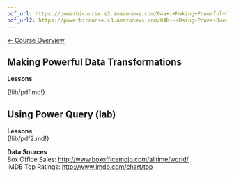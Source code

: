 ```yaml
---
pdf_url: https://powerbicourse.s3.amazonaws.com/04a+-+Making+Powerful+Data+Transformations.pdf
pdf_url2: https://powerbicourse.s3.amazonaws.com/04b+-+Using+Power+Query.pdf
---
```


[&#x2190; Course Overview](../1-Overview/overview.md)
## Making Powerful Data Transformations

**Lessons**

{!lib/pdf.md!}

## Using Power Query (lab)

**Lessons**  
{!lib/pdf2.md!}

**Data Sources**  
Box Office Sales: http://www.boxofficemojo.com/alltime/world/  
IMDB Top Ratings: http://www.imdb.com/chart/top

<!--
Lab: Creating measures

https://docs.microsoft.com/en-us/power-bi/transform-model/desktop-tutorial-create-measures

-->
